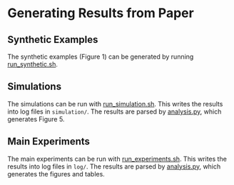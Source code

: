 Generating Results from Paper
=============================

Synthetic Examples
------------------

The synthetic examples (Figure 1) can be generated by running
[run_synthetic.sh](run_synthetic.sh).

Simulations
-----------

The simulations can be run with [run_simulation.sh](run_simulation.sh).
This writes the results into log files in `simulation/`. The results are
parsed by [analysis.py](analysis.py), which generates Figure 5.

Main Experiments
----------------

The main experiments can be run with [run_experiments.sh](run_experiments.sh).
This writes the results into log files in `log/`. The results are
parsed by [analysis.py](analysis.py), which generates the figures and tables.
